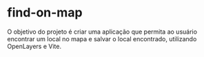 # find-on-map

O objetivo do projeto é criar uma aplicação que permita ao usuário encontrar um local no mapa e salvar o local encontrado, utilizando OpenLayers e Vite.